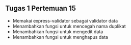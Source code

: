 <h2>Tugas 1 Pertemuan 15</h2>
<ul>
<li>Memakai express-validator sebagai validator data</li>
<li>Menambahkan fungsi untuk mencegah nama duplikat</li>
<li>Menambahkan fungsi untuk mengedit data</li>
<li>Menambahkan fungsi untuk menghapus data</li>
</ul>
